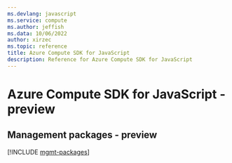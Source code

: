 ```yaml
---
ms.devlang: javascript
ms.service: compute
ms.author: jeffish
ms.data: 10/06/2022
author: xirzec
ms.topic: reference
title: Azure Compute SDK for JavaScript
description: Reference for Azure Compute SDK for JavaScript
---
```

# Azure Compute SDK for JavaScript - preview

## Management packages - preview
[!INCLUDE [mgmt-packages](compute-mgmt-index.md)]